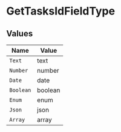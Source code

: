 # GetTasksIdFieldType


## Values

| Name      | Value     |
| --------- | --------- |
| `Text`    | text      |
| `Number`  | number    |
| `Date`    | date      |
| `Boolean` | boolean   |
| `Enum`    | enum      |
| `Json`    | json      |
| `Array`   | array     |